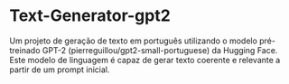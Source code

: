 # Text-Generator-gpt2
Um projeto de geração de texto em português utilizando o modelo pré-treinado GPT-2 (pierreguillou/gpt2-small-portuguese) da Hugging Face. Este modelo de linguagem é capaz de gerar texto coerente e relevante a partir de um prompt inicial.
